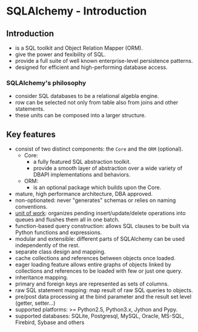 # SQLAlchemy - Introduction

## Introduction
- is a SQL toolkit and Object Relation Mapper (ORM).
- give the power and fexibility of SQL.
- provide a full suite of well known enterprise-level persistence patterns.
- designed for efficient and high-performing database access.

### SQLAlchemy's philosophy
- consider SQL databases to be a relational algebla engine.
- row can be selected not only from table also from joins and other statements.
- these units can be composed into a larger structure.

## Key features
- consist of two distinct components: the `Core` and the `ORM` (optional).
    - Core:
        - a fully featured SQL abstraction toolkit.
        - provide a smooth layer of abstraction over a wide variety of DBAPI implementations and behaviors.
    - ORM:
        - is an optional package which builds upon the Core.
- mature, high performance architecture, DBA approved.
- non-optionated: never "generates" schemas or relies on naming conventions.
- [unit of work](https://martinfowler.com/eaaCatalog/unitOfWork.html): organizes pending insert/update/delete operations into queues and flushes them all in one batch.
- function-based query construction: allows SQL clauses to be built via Python functions and expressions.
- modular and extensible: different parts of SQLAlchemy can be used independently of the rest.
- separate class design and mapping.
- cache collections and references between objects once loaded.
- eager loading feature allows entire graphs of objects linked by collections and references to be loaded with few or just one query.
- inheritance mapping.
- primary and foreign keys are represented as sets of columns.
- raw SQL statement mapping: map result of raw SQL queries to objects.
- pre/post data processing at the bind parameter and the result set level (getter, setter...)
- supported platforms: >= Python2.5, Python3.x, Jython and Pypy.
- supported databases: SQLite, Postgresql, MySQL, Oracle, MS-SQL, Firebird, Sybase and others
